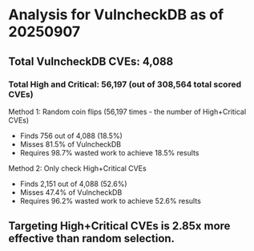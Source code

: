 # Analysis for VulncheckDB as of 20250907

## Total VulncheckDB CVEs: 4,088
### Total High and Critical: 56,197 (out of 308,564 total scored CVEs)

Method 1: Random coin flips (56,197 times - the number of High+Critical CVEs)
  - Finds 756 out of 4,088 (18.5%)
  - Misses 81.5% of VulncheckDB
  - Requires 98.7% wasted work to achieve 18.5% results

Method 2: Only check High+Critical CVEs
  - Finds 2,151 out of 4,088 (52.6%)
  - Misses 47.4% of VulncheckDB
  - Requires 96.2% wasted work to achieve 52.6% results

## Targeting High+Critical CVEs is 2.85x more effective than random selection.
